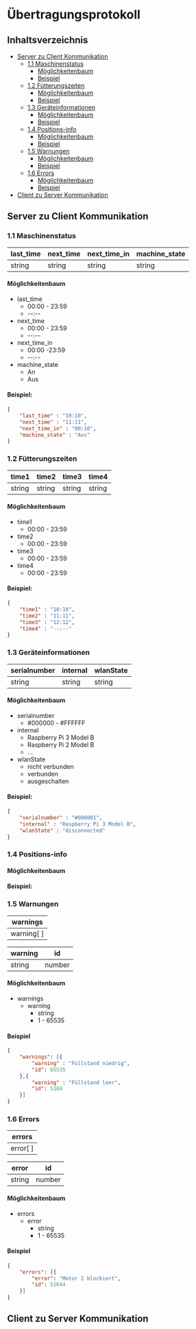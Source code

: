 # Übertragungsprotokoll

## Inhaltsverzeichnis

* [Server zu Client Kommunikation](#server-zu-client-kommunikation)
    * [1.1 Maschinenstatus](#11-maschinenstatus)
        * [Möglichkeitenbaum](#möglichkeitenbaum)
        * [Beispiel](#beispiel)
    * [1.2 Fütterungszeiten](#12-fütterungszeiten)
        * [Möglichkeitenbaum](#möglichkeitenbaum-1)
        * [Beispiel](#beispiel-1)
    * [1.3 Geräteinformationen](#13-geräteinformationen)
        * [Möglichkeitenbaum](#möglichkeitenbaum-2)
        * [Beispiel](#beispiel-2)
    * [1.4 Positions-info](#14-positions-info)
        * [Möglichkeitenbaum](#möglichkeitenbaum-3)
        * [Beispiel](#beispiel-3)
    * [1.5 Warnungen](#15-warnungen)
        * [Möglichkeitenbaum](#möglichkeitenbaum-4)
        * [Beispiel](#beispiel-4)
    * [1.6 Errors](#16-errors)
        * [Möglichkeitenbaum](#möglichkeitenbaum-5)
        * [Beispiel](#beispiel-5)
* [Client zu Server Kommunikation](#client-zu-server-kommunikation)

## Server zu Client Kommunikation

### 1.1 Maschinenstatus

| last_time | next_time | next_time_in | machine_state |
|-----------|-----------|--------------|---------------|
|   string  |  string   |    string    |    string     |

#### Möglichkeitenbaum

- last_time
    - 00:00 - 23:59
    - --:--
- next_time
    - 00:00 - 23:59
    - --:--
- next_time_in
    - 00:00 -23:59
    - --:--
- machine_state
    - An
    - Aus

#### Beispiel: 
```JSON
{  
    "last_time" : "10:10",  
    "next_time" : "11:11",
    "next_time_in" : "00:10",
    "machine_state" : "Aus"
}
```

### 1.2 Fütterungszeiten

| time1  | time2  | time3  | time4  |
|--------|--------|--------|--------|
| string | string | string | string |

#### Möglichkeitenbaum

- time1
    - 00:00 - 23:59
- time2
    - 00:00 - 23:59
- time3
    - 00:00 - 23:59
- time4
    - 00:00 - 23:59

#### Beispiel:
```JSON
{  
    "time1" : "10:10",
    "time2" : "11:11",
    "time3" : "12:12",
    "time4" : "--:--"
}
```

### 1.3 Geräteinformationen

| serialnumber | internal | wlanState |
|--------------|----------|-----------|
|   string     |  string  |   string  |

#### Möglichkeitenbaum

- serialnumber
    - #000000 - #FFFFFF
- internal
    - Raspberry Pi 3 Model B
    - Raspberry Pi 2 Model B
    - ...
- wlanState
    - nicht verbunden
    - verbunden
    - ausgeschalten

#### Beispiel:
```JSON
{  
    "serialnumber" : "#000001",
    "internal" : "Raspberry Pi 3 Model B",
    "wlanState" : "disconnected"
}
```

### 1.4 Positions-info

#### Möglichkeitenbaum

#### Beispiel:

### 1.5 Warnungen

| warnings |
|----------|
|warning[ ]|

| warning |  id  |
|---------|------|
| string  |number|

#### Möglichkeitenbaum

- warnings
    - warning
        - string
        - 1 - 65535

#### Beispiel
```JSON
{
    "warnings": [{
        "warning" : "Füllstand niedrig",
        "id": 65535
    },{
        "warning" : "Füllstand leer",
        "id": 5168
    }]
}
```

### 1.6 Errors

| errors |
|--------|
|error[ ]|

|error |  id  |
|------|------|
|string|number|

#### Möglichkeitenbaum

- errors
    - error
        - string
        - 1 - 65535

#### Beispiel
```JSON
{
    "errors": [{
        "error": "Motor 2 blockiert",
        "id": 51644
    }]
}
```
## Client zu Server Kommunikation

